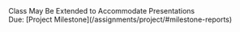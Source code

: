<div class="alert alert-danger">
Class May Be Extended to Accommodate Presentations
</div>

<div class="alert alert-primary">
Due: [Project Milestone](/assignments/project/#milestone-reports)
</div>
